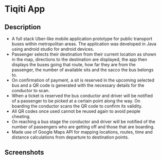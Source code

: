 # Tiqiti App
## Description
-	A full stack Uber-like mobile application prototype for public transport buses within metropolitan areas. The application was developed in Java using android studio for android devices.
-	Passenger selects their destination from their current location as shown in the map, directions to the destination are displayed, the app then displays the buses going that route, how far they are from the passenger, the number of available sits and the sacco the bus belongs to.
-	On confirmation of payment, a sit is reserved in the upcoming selected bus and a QR code is generated with the necessary details for the conductor to scan.
-	When a ticket is reserved the bus conductor and driver will be notified of a passenger to be picked at a certain point along the way. On boarding the conductor scans the QR code to confirm its validity.
-	All QR codes once used cannot be reused again to avoid people cheating.
-	On reaching a bus stage the conductor and driver will be notified of the number of passengers who are getting off and those that are boarding. 
-	Made use of Google Maps API for mapping locations, routes, time and distance calculations from departure to destination points.
## Screenshots

